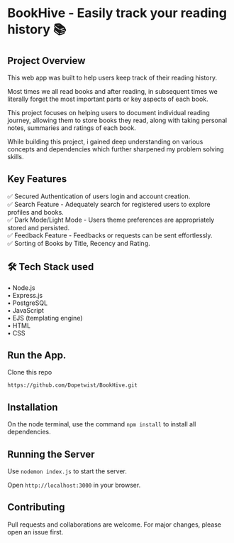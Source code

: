 # BookHive - Easily track your reading history 📚


## Project Overview

This web app was built to help users keep track of their reading history.

Most times we all read books and after reading, in subsequent times we literally forget the most important parts or key aspects of each book.

This project focuses on helping users to document individual reading journey, allowing them to store books they read, along with taking personal notes, summaries and ratings of each book.

While building this project, i gained deep understanding on various concepts and dependencies which further sharpened my problem solving skills.


## Key Features

✅ Secured Authentication of users login and account creation.  
✅ Search Feature - Adequately search for registered users to explore profiles and books.  
✅ Dark Mode/Light Mode - Users theme preferences are appropriately stored and persisted.  
✅ Feedback Feature - Feedbacks or requests can be sent effortlessly.  
✅ Sorting of Books by Title, Recency and Rating.


## 🛠️ Tech Stack used 

• Node.js  
• Express.js  
• PostgreSQL  
• JavaScript  
• EJS (templating engine)  
• HTML  
• CSS


## Run the App.

Clone this repo  

  `https://github.com/Dopetwist/BookHive.git`

## Installation

On the node terminal, use the command `npm install` to install all dependencies.

## Running the Server
Use `nodemon index.js` to start the server.   

Open `http://localhost:3000` in your browser.


## Contributing

Pull requests and collaborations are welcome. For major changes, please open an issue first.
